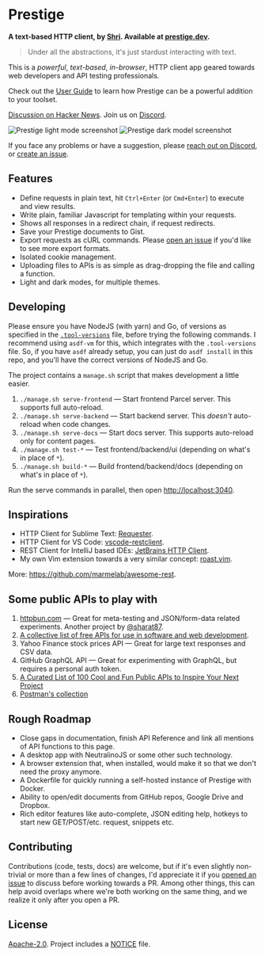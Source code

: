 # Prestige

**A text-based HTTP client, by [Shri](https://sharats.me). Available at [prestige.dev](https://prestige.dev).**

> Under all the abstractions, it's just stardust interacting with text.

This is a *powerful*, *text-based*, *in-browser*, HTTP client app geared towards web developers and API testing
professionals.

Check out the [User Guide](https://prestige.dev/docs) to learn how Prestige can be a powerful addition to your toolset.

[Discussion on Hacker News](https://news.ycombinator.com/item?id=27412445). Join us
on [Discord](https://discord.gg/6tc9fMmYRW).

![Prestige light mode screenshot](https://github.com/sharat87/prestige/raw/master/docs/content/img/screenshot-light.png#gh-light-mode-only)
![Prestige dark model screenshot](https://github.com/sharat87/prestige/raw/master/docs/content/img/screenshot-dark.png#gh-dark-mode-only)

If you face any problems or have a suggestion, please [reach out on Discord](https://discord.gg/6tc9fMmYRW),
or [create an issue](https://github.com/sharat87/prestige/issues/new).

## Features

- Define requests in plain text, hit `Ctrl+Enter` (or `Cmd+Enter`) to execute and view results.
- Write plain, familiar Javascript for templating within your requests.
- Shows all responses in a redirect chain, if request redirects.
- Save your Prestige documents to Gist.
- Export requests as cURL commands. Please [open an issue](https://github.com/sharat87/prestige/issues/new) if you'd
  like to see more export formats.
- Isolated cookie management.
- Uploading files to APIs is as simple as drag-dropping the file and calling a function.
- Light and dark modes, for multiple themes.

## Developing

Please ensure you have NodeJS (with yarn) and Go, of versions as specified in
the [`.tool-versions`](https://github.com/sharat87/prestige/blob/master/.tool-versions) file, before trying the
following commands. I recommend using `asdf-vm` for this, which integrates with the `.tool-versions` file. So, if you
have `asdf` already setup, you can just do `asdf install` in this repo, and you'll have the correct versions of NodeJS
and Go.

The project contains a `manage.sh` script that makes development a little easier.

1. `./manage.sh serve-frontend` &mdash; Start frontend Parcel server. This supports full auto-reload.
2. `./manage.sh serve-backend` &mdash; Start backend server. This _doesn't_ auto-reload when code changes.
3. `./manage.sh serve-docs` &mdash; Start docs server. This supports auto-reload only for content pages.
4. `./manage.sh test-*` &mdash; Test frontend/backend/ui (depending on what's in place of `*`).
5. `./manage.sh build-*` &mdash; Build frontend/backend/docs (depending on what's in place of `*`).

Run the serve commands in parallel, then open <http://localhost:3040>.

## Inspirations

- HTTP Client for Sublime Text: [Requester](https://github.com/kylebebak/Requester).
- HTTP Client for VS Code: [vscode-restclient](https://github.com/Huachao/vscode-restclient).
- REST Client for IntelliJ based
  IDEs: [JetBrains HTTP Client](https://www.jetbrains.com/help/idea/http-client-in-product-code-editor.html).
- My own Vim extension towards a very similar concept: [roast.vim](https://github.com/sharat87/roast.vim).

More: <https://github.com/marmelab/awesome-rest>.

## Some public APIs to play with

1. [httpbun.com](https://httpbun.com) &mdash; Great for meta-testing and JSON/form-data related experiments. Another
   project by [@sharat87](https://sharats.me).
2. [A collective list of free APIs for use in software and web development](https://github.com/public-apis/public-apis).
3. Yahoo Finance stock prices API &mdash; Great for large text responses and CSV data.
4. GitHub GraphQL API &mdash; Great for experimenting with GraphQL, but requires a personal auth token.
5. [A Curated List of 100 Cool and Fun Public APIs to Inspire Your Next Project](https://medium.com/better-programming/a-curated-list-of-100-cool-and-fun-public-apis-to-inspire-your-next-project-7600ce3e9b3)
6. [Postman's collection](https://www.postman.com/cs-demo/workspace/public-rest-apis/collection/8854915-454a2dc7-dcbe-41cf-9bfa-da544fcd93a2)

## Rough Roadmap

- Close gaps in documentation, finish API Reference and link all mentions of API functions to this page.
- A desktop app with NeutralinoJS or some other such technology.
- A browser extension that, when installed, would make it so that we don't need the proxy anymore.
- A Dockerfile for quickly running a self-hosted instance of Prestige with Docker.
- Ability to open/edit documents from GitHub repos, Google Drive and Dropbox.
- Rich editor features like auto-complete, JSON editing help, hotkeys to start new GET/POST/etc. request, snippets etc.

## Contributing

Contributions (code, tests, docs) are welcome, but if it's even slightly non-trivial or more than a few lines of
changes, I'd appreciate it if you [opened an issue](https://github.com/sharat87/prestige/issues/new) to discuss before
working towards a PR. Among other things, this can help avoid overlaps where we're both working on the same thing, and
we realize it only after you open a PR.

## License

[Apache-2.0](https://github.com/sharat87/prestige/blob/master/LICENSE). Project includes a
[NOTICE](https://github.com/sharat87/prestige/blob/master/NOTICE) file.
